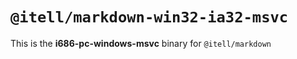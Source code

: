 # `@itell/markdown-win32-ia32-msvc`

This is the **i686-pc-windows-msvc** binary for `@itell/markdown`
